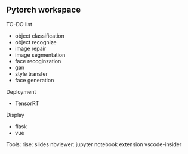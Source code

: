 Pytorch workspace
--
TO-DO list
* object classification
* object recognize 
* image repair
* image segmentation
* face recoginzation
* gan
* style transfer
* face generation

Deployment
* TensorRT

Display
* flask
* vue

Tools:
rise: slides
nbviewer: jupyter notebook extension 
vscode-insider
